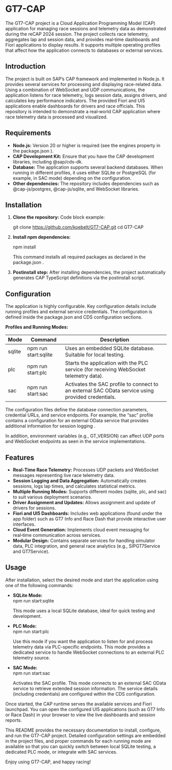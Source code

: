 # GT7-CAP

The GT7-CAP project is a Cloud Application Programming Model (CAP) application for managing race sessions and telemetry data as demonstrated during the reCAP 2024 session. The project collects race telemetry, aggregates lap and session data, and provides real‑time dashboards and Fiori applications to display results. It supports multiple operating profiles that affect how the application connects to databases or external services.

## Introduction

The project is built on SAP’s CAP framework and implemented in Node.js. It provides several services for processing and displaying race-related data. Using a combination of WebSocket and UDP communications, the application listens for race telemetry, logs session data, assigns drivers, and calculates key performance indicators. The provided Fiori and UI5 applications enable dashboards for drivers and race officials. This repository is intended to demonstrate a real‑world CAP application where race telemetry data is processed and visualized.

## Requirements

- **Node.js:** Version 20 or higher is required (see the engines property in the package.json ).
- **CAP Development Kit:** Ensure that you have the CAP development libraries, including @sap/cds-dk.
- **Database:** The application supports several backend databases. When running in different profiles, it uses either SQLite or PostgreSQL (for example, in SAC mode) depending on the configuration.
- **Other dependencies:** The repository includes dependencies such as @cap-js/postgres, @cap-js/sqlite, and WebSocket libraries.
  
## Installation

1. **Clone the repository:**
   Code block example:

   git clone https://github.com/koebelt/GT7-CAP.git
   cd GT7-CAP


3. **Install npm dependencies:**

   npm install

   This command installs all required packages as declared in the package.json .

4. **Postinstall step:**
   After installing dependencies, the project automatically generates CAP TypeScript definitions via the postinstall script.

## Configuration

The application is highly configurable. Key configuration details include running profiles and external service credentials. The configuration is defined inside the package.json and CDS configuration sections.

**Profiles and Running Modes:**

| **Mode**    | **Command**                    | **Description**                                                                                   |
|-------------|--------------------------------|---------------------------------------------------------------------------------------------------|
| sqlite      | npm run start:sqlite           | Uses an embedded SQLite database. Suitable for local testing.                                   |
| plc         | npm run start:plc              | Starts the application with the PLC service (for receiving WebSocket telemetry data).             |
| sac         | npm run start:sac              | Activates the SAC profile to connect to an external SAC OData service using provided credentials. |

The configuration files define the database connection parameters, credential URLs, and service endpoints. For example, the “sac” profile contains a configuration for an external OData service that provides additional information for session logging .

In addition, environment variables (e.g., GT_VERSION) can affect UDP ports and WebSocket endpoints as seen in the service implementations.

## Features

- **Real‑Time Race Telemetry:** Processes UDP packets and WebSocket messages representing live race telemetry data.
- **Session Logging and Data Aggregation:** Automatically creates sessions, logs lap times, and calculates statistical metrics.
- **Multiple Running Modes:** Supports different modes (sqlite, plc, and sac) to suit various deployment scenarios.
- **Driver Assignment and Updates:** Allows assignment and update of drivers for sessions.
- **Fiori and UI5 Dashboards:** Includes web applications (found under the app folder) such as GT7 Info and Race Dash that provide interactive user interfaces.
- **Cloud Event Generation:** Implements cloud event messaging for real‑time communication across services.
- **Modular Design:** Contains separate services for handling simulator data, PLC integration, and general race analytics (e.g., SIPGT7Service and GT7Service).

## Usage

After installation, select the desired mode and start the application using one of the following commands:

- **SQLite Mode:**  
  npm run start:sqlite

  This mode uses a local SQLite database, ideal for quick testing and development.

- **PLC Mode:**  
  npm run start:plc
 
  Use this mode if you want the application to listen for and process telemetry data via PLC-specific endpoints. This mode provides a dedicated service to handle WebSocket connections to an external PLC telemetry source.

- **SAC Mode:**  
  npm run start:sac
  
  Activates the SAC profile. This mode connects to an external SAC OData service to retrieve extended session information. The service details (including credentials) are configured within the CDS configuration.

Once started, the CAP runtime serves the available services and Fiori launchpad. You can open the configured UI5 applications (such as GT7 Info or Race Dash) in your browser to view the live dashboards and session reports.

This README provides the necessary documentation to install, configure, and run the GT7-CAP project. Detailed configuration settings are embedded in the project files, and proper commands for each running mode are available so that you can quickly switch between local SQLite testing, a dedicated PLC mode, or integrate with SAC services.

Enjoy using GT7-CAP, and happy racing!

